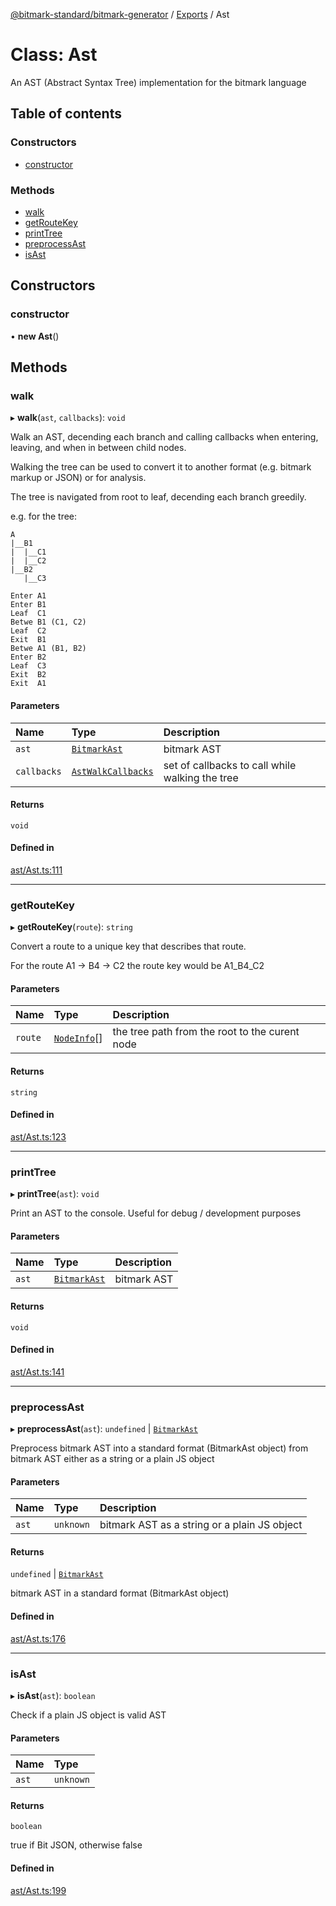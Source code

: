 [@bitmark-standard/bitmark-generator](../API.md) / [Exports](../modules.md) / Ast

# Class: Ast

An AST (Abstract Syntax Tree) implementation for the bitmark language

## Table of contents

### Constructors

- [constructor](Ast.md#constructor)

### Methods

- [walk](Ast.md#walk)
- [getRouteKey](Ast.md#getRouteKey)
- [printTree](Ast.md#printTree)
- [preprocessAst](Ast.md#preprocessAst)
- [isAst](Ast.md#isAst)

## Constructors

### constructor

• **new Ast**()

## Methods

### walk

▸ **walk**(`ast`, `callbacks`): `void`

Walk an AST, decending each branch and calling callbacks when entering, leaving, and when in between child
nodes.

Walking the tree can be used to convert it to another format (e.g. bitmark markup or JSON) or for analysis.

The tree is navigated from root to leaf, decending each branch greedily.

e.g. for the tree:
```
A
|__B1
|  |__C1
|  |__C2
|__B2
   |__C3

Enter A1
Enter B1
Leaf  C1
Betwe B1 (C1, C2)
Leaf  C2
Exit  B1
Betwe A1 (B1, B2)
Enter B2
Leaf  C3
Exit  B2
Exit  A1
```

#### Parameters

| Name | Type | Description |
| :------ | :------ | :------ |
| `ast` | [`BitmarkAst`](../interfaces/BitmarkAst.md) | bitmark AST |
| `callbacks` | [`AstWalkCallbacks`](../interfaces/AstWalkCallbacks.md) | set of callbacks to call while walking the tree |

#### Returns

`void`

#### Defined in

[ast/Ast.ts:111](https://github.com/getMoreBrain/bitmark-generator/blob/ccb191f/src/ast/Ast.ts#L111)

___

### getRouteKey

▸ **getRouteKey**(`route`): `string`

Convert a route to a unique key that describes that route.

For the route A1 -> B4 -> C2 the route key would be A1_B4_C2

#### Parameters

| Name | Type | Description |
| :------ | :------ | :------ |
| `route` | [`NodeInfo`](../interfaces/NodeInfo.md)[] | the tree path from the root to the curent node |

#### Returns

`string`

#### Defined in

[ast/Ast.ts:123](https://github.com/getMoreBrain/bitmark-generator/blob/ccb191f/src/ast/Ast.ts#L123)

___

### printTree

▸ **printTree**(`ast`): `void`

Print an AST to the console.
Useful for debug / development purposes

#### Parameters

| Name | Type | Description |
| :------ | :------ | :------ |
| `ast` | [`BitmarkAst`](../interfaces/BitmarkAst.md) | bitmark AST |

#### Returns

`void`

#### Defined in

[ast/Ast.ts:141](https://github.com/getMoreBrain/bitmark-generator/blob/ccb191f/src/ast/Ast.ts#L141)

___

### preprocessAst

▸ **preprocessAst**(`ast`): `undefined` \| [`BitmarkAst`](../interfaces/BitmarkAst.md)

Preprocess bitmark AST into a standard format (BitmarkAst object) from bitmark AST either as a string
or a plain JS object

#### Parameters

| Name | Type | Description |
| :------ | :------ | :------ |
| `ast` | `unknown` | bitmark AST as a string or a plain JS object |

#### Returns

`undefined` \| [`BitmarkAst`](../interfaces/BitmarkAst.md)

bitmark AST in a standard format (BitmarkAst object)

#### Defined in

[ast/Ast.ts:176](https://github.com/getMoreBrain/bitmark-generator/blob/ccb191f/src/ast/Ast.ts#L176)

___

### isAst

▸ **isAst**(`ast`): `boolean`

Check if a plain JS object is valid AST

#### Parameters

| Name | Type |
| :------ | :------ |
| `ast` | `unknown` |

#### Returns

`boolean`

true if Bit JSON, otherwise false

#### Defined in

[ast/Ast.ts:199](https://github.com/getMoreBrain/bitmark-generator/blob/ccb191f/src/ast/Ast.ts#L199)
